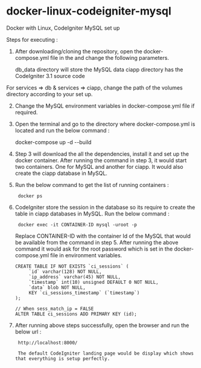 # docker-linux-codeigniter-mysql
Docker with Linux, CodeIgniter MySQL set up

Steps for executing :

1. After downloading/cloning the repository, open the docker-compose.yml file in the and change the following parameters.

	db_data directory will store the MySQL data
	ciapp directory has the CodeIgniter 3.1 source code
   
  For services => db & services => ciapp, change the path of the volumes directory according to your set up.


2. Change the MySQL environment variables in docker-compose.yml file if required.


3. Open the terminal and go to the directory where docker-compose.yml is located and run the below command :

   docker-compose up -d --build

4. Step 3 will download the all the dependencies, install it and set up the docker container. After running the command in step 3, it would start two containers. One for MySQL and another for ciapp. It would also create the ciapp database in MySQL.


5. Run the below command to get the list of running containers :

		docker ps

6. CodeIgniter store the session in the database so its require to create the table in ciapp databases in MySQL. Run the below command :

		docker exec -it CONTAINER-ID mysql -uroot -p

	 Replace CONTAINER-ID with the container Id of the MySQL that would be available from the command in step 5. After running the above command it would ask for the root password which is set in the docker-compose.yml file in environment variables.

	```
	CREATE TABLE IF NOT EXISTS `ci_sessions` (
         `id` varchar(128) NOT NULL,
         `ip_address` varchar(45) NOT NULL,
         `timestamp` int(10) unsigned DEFAULT 0 NOT NULL,
         `data` blob NOT NULL,
         KEY `ci_sessions_timestamp` (`timestamp`)
	);
	```
	```
	// When sess_match_ip = FALSE
	ALTER TABLE ci_sessions ADD PRIMARY KEY (id);
	```

7. After running above steps successfully, open the browser and run the below url :

		http://localhost:8000/
			
		The default CodeIgniter landing page would be display which shows that everything is setup perfectly.


